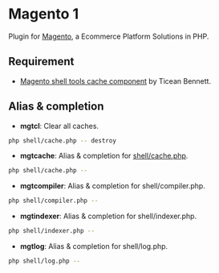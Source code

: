 # Magento 1

Plugin for [Magento](http://magento.com/), a Ecommerce Platform Solutions in PHP.

## Requirement

* [Magento shell tools cache component](https://github.com/ticean/magento-shell-tools/blob/master/shell/cache.php) by Ticean Bennett.

## Alias & completion

* __mgtcl__: Clear all caches.

```bash
php shell/cache.php -- destroy
```

* __mgtcache__: Alias & completion for [shell/cache.php](https://github.com/ticean/magento-shell-tools/blob/master/shell/cache.php).

```bash
php shell/cache.php --
```

* __mgtcompiler__: Alias & completion for shell/compiler.php.

```bash
php shell/compiler.php --
```

* __mgtindexer__: Alias & completion for shell/indexer.php.

```bash
php shell/indexer.php --
```

* __mgtlog__: Alias & completion for shell/log.php.

```bash
php shell/log.php --
```
